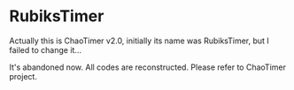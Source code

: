 RubiksTimer
===========
Actually this is ChaoTimer v2.0, initially its name was RubiksTimer, but I failed to change it...

It's abandoned now. All codes are reconstructed. Please refer to ChaoTimer project.
